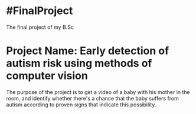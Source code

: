 # #FinalProject
The final project of my B.Sc

# Project Name: Early detection of autism risk using methods of computer vision

The purpose of the project is to get a video of a baby with his mother in the room, and identify whether there's a chance that the baby suffers from autism according to proven signs that indicate this possibility.
